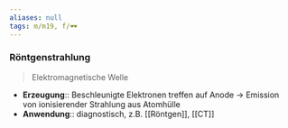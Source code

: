 ```yaml
---
aliases: null
tags: m/m19, f/🕶️
---
```

### Röntgenstrahlung
> Elektromagnetische Welle
- **Erzeugung**:: Beschleunigte Elektronen treffen auf Anode → Emission von ionisierender Strahlung aus Atomhülle
- **Anwendung**:: diagnostisch, z.B. [[Röntgen]], [[CT]]